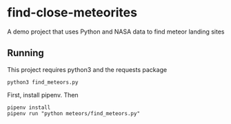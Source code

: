 # find-close-meteorites
A demo project that uses Python and NASA data to find meteor landing sites

## Running

This project requires python3 and the requests package

`python3 find_meteors.py`

First, install pipenv.
Then
```
pipenv install
pipenv run "python meteors/find_meteors.py" 
```

